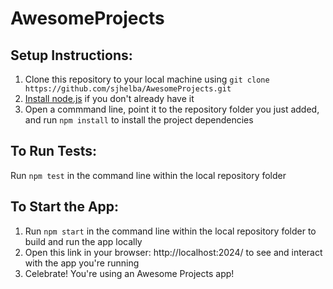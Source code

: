 # AwesomeProjects

## Setup Instructions:

1. Clone this repository to your local machine using `git clone https://github.com/sjhelba/AwesomeProjects.git`
2. [Install node.js](https://nodejs.org/en/download/package-manager) if you don't already have it
3. Open a commmand line, point it to the repository folder you just added, and run `npm install` to install the project dependencies

## To Run Tests:

Run `npm test` in the command line within the local repository folder

## To Start the App:

1. Run `npm start` in the command line within the local repository folder to build and run the app locally
2. Open this link in your browser: http://localhost:2024/ to see and interact with the app you're running
3. Celebrate! You're using an Awesome Projects app!
